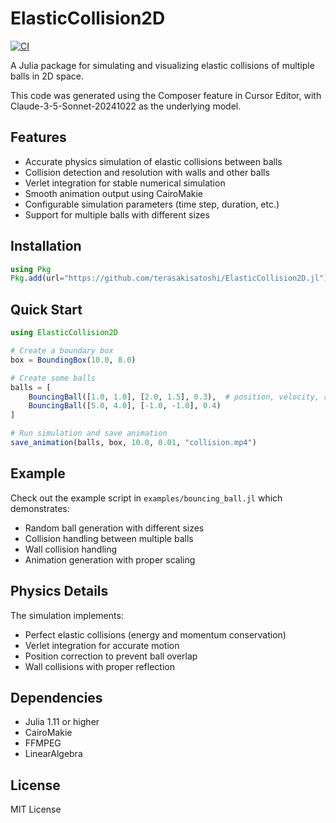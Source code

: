 # ElasticCollision2D

[![CI](https://github.com/terasakisatoshi/ElasticCollision2D.jl/actions/workflows/CI.yml/badge.svg)](https://github.com/terasakisatoshi/ElasticCollision2D.jl/actions/workflows/CI.yml)

A Julia package for simulating and visualizing elastic collisions of multiple balls in 2D space.

This code was generated using the Composer feature in Cursor Editor, with Claude-3-5-Sonnet-20241022 as the underlying model.

## Features

- Accurate physics simulation of elastic collisions between balls
- Collision detection and resolution with walls and other balls
- Verlet integration for stable numerical simulation
- Smooth animation output using CairoMakie
- Configurable simulation parameters (time step, duration, etc.)
- Support for multiple balls with different sizes

## Installation

```julia
using Pkg
Pkg.add(url="https://github.com/terasakisatoshi/ElasticCollision2D.jl")
```

## Quick Start

```julia
using ElasticCollision2D

# Create a boundary box
box = BoundingBox(10.0, 8.0)

# Create some balls
balls = [
    BouncingBall([1.0, 1.0], [2.0, 1.5], 0.3),  # position, velocity, radius
    BouncingBall([5.0, 4.0], [-1.0, -1.0], 0.4)
]

# Run simulation and save animation
save_animation(balls, box, 10.0, 0.01, "collision.mp4")
```

## Example

Check out the example script in `examples/bouncing_ball.jl` which demonstrates:
- Random ball generation with different sizes
- Collision handling between multiple balls
- Wall collision handling
- Animation generation with proper scaling

## Physics Details

The simulation implements:
- Perfect elastic collisions (energy and momentum conservation)
- Verlet integration for accurate motion
- Position correction to prevent ball overlap
- Wall collisions with proper reflection

## Dependencies

- Julia 1.11 or higher
- CairoMakie
- FFMPEG
- LinearAlgebra

## License

MIT License
